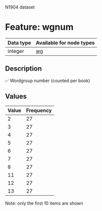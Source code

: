 <p>N1904 dataset</p>

<h1>Feature: wgnum</h1>

<table>
<thead>
<tr>
  <th>Data type</th>
  <th>Available for node types</th>
</tr>
</thead>
<tbody>
<tr>
  <td>integer</td>
  <td><A HREF="featurebynodetype.md#wg">wg</A></td>
</tr>
</tbody>
</table>

<h2>Description</h2>

<p>✅ Wordgroup number (counted per book)</p>

<h2>Values</h2>

<table>
<thead>
<tr>
  <th>Value</th>
  <th>Frequency</th>
</tr>
</thead>
<tbody>
<tr>
  <td>2</td>
  <td>27</td>
</tr>
<tr>
  <td>3</td>
  <td>27</td>
</tr>
<tr>
  <td>4</td>
  <td>27</td>
</tr>
<tr>
  <td>5</td>
  <td>27</td>
</tr>
<tr>
  <td>6</td>
  <td>27</td>
</tr>
<tr>
  <td>7</td>
  <td>27</td>
</tr>
<tr>
  <td>8</td>
  <td>27</td>
</tr>
<tr>
  <td>11</td>
  <td>27</td>
</tr>
<tr>
  <td>12</td>
  <td>27</td>
</tr>
<tr>
  <td>13</td>
  <td>27</td>
</tr>
</tbody>
</table>

<p>Note: only the first 10 items are shown</p>
